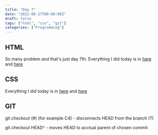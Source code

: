 ```yaml
---
title: "Day 7"
date: "2022-08-17T00:00:00Z"
draft: false
tags: ["html", "css", "git"]
categories: ["Programming"]
---
```


## HTML

So many problem and that's just day 7th. Everything I did today is in [here](https://github.com/Szymonbaczek/quickstart/blob/main/content/study-files/007html1.html "some html") and [here](https://github.com/Szymonbaczek/quickstart/blob/main/content/study-files/007html2.html "some more html")

## CSS

Everything I did today is in [here](https://github.com/Szymonbaczek/quickstart/blob/main/content/study-files/007css1.css "some css") and [here](https://github.com/Szymonbaczek/quickstart/blob/main/content/study-files/007css2.css "some more css")

## GIT

git checkout (#) (for example C4) - disconnects HEAD from the branch (?)

git checkout HEAD^ - moves HEAD to acctual parent of chosen commit